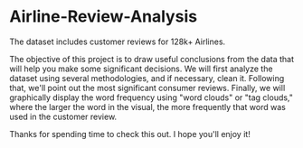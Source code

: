 # Airline-Review-Analysis
The dataset includes customer reviews for 128k+ Airlines.

The objective of this project is to draw useful conclusions from the data that will help you make some significant decisions. We will first analyze the dataset using several methodologies, and if necessary, clean it. Following that, we'll point out the most significant consumer reviews. Finally, we will graphically display the word frequency using "word clouds" or "tag clouds," where the larger the word in the visual, the more frequently that word was used in the customer review.

Thanks for spending time to check this out. I hope you'll enjoy it!
